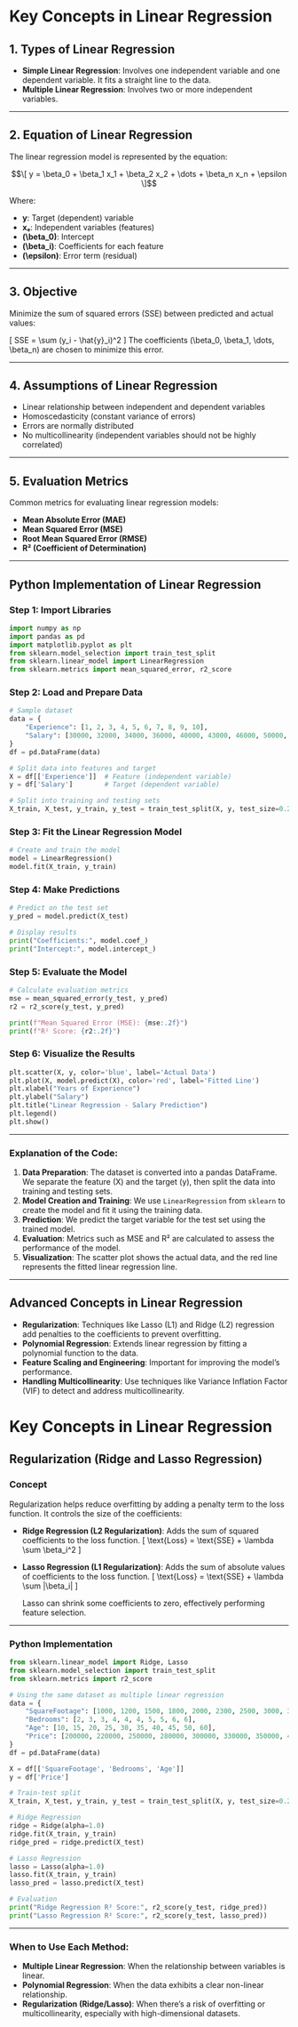 # Key Concepts in Linear Regression

## 1. Types of Linear Regression
- **Simple Linear Regression**: Involves one independent variable and one dependent variable. It fits a straight line to the data.
- **Multiple Linear Regression**: Involves two or more independent variables.

---

## 2. Equation of Linear Regression
The linear regression model is represented by the equation:

$$\[
y = \beta_0 + \beta_1 x_1 + \beta_2 x_2 + \dots + \beta_n x_n + \epsilon
\]$$

Where:
- **y**: Target (dependent) variable
- **xₑ**: Independent variables (features)
- **\(\beta_0\)**: Intercept
- **\(\beta_i\)**: Coefficients for each feature
- **\(\epsilon\)**: Error term (residual)

---

## 3. Objective
Minimize the sum of squared errors (SSE) between predicted and actual values:

\[
SSE = \sum (y_i - \hat{y}_i)^2
\]
The coefficients \(\beta_0, \beta_1, \dots, \beta_n\) are chosen to minimize this error.

---

## 4. Assumptions of Linear Regression
- Linear relationship between independent and dependent variables
- Homoscedasticity (constant variance of errors)
- Errors are normally distributed
- No multicollinearity (independent variables should not be highly correlated)

---

## 5. Evaluation Metrics
Common metrics for evaluating linear regression models:
- **Mean Absolute Error (MAE)**
- **Mean Squared Error (MSE)**
- **Root Mean Squared Error (RMSE)**
- **R² (Coefficient of Determination)**

---

## Python Implementation of Linear Regression

### Step 1: Import Libraries
```python
import numpy as np
import pandas as pd
import matplotlib.pyplot as plt
from sklearn.model_selection import train_test_split
from sklearn.linear_model import LinearRegression
from sklearn.metrics import mean_squared_error, r2_score
```

### Step 2: Load and Prepare Data
```python
# Sample dataset
data = {
    "Experience": [1, 2, 3, 4, 5, 6, 7, 8, 9, 10],
    "Salary": [30000, 32000, 34000, 36000, 40000, 43000, 46000, 50000, 52000, 55000]
}
df = pd.DataFrame(data)

# Split data into features and target
X = df[['Experience']]  # Feature (independent variable)
y = df['Salary']        # Target (dependent variable)

# Split into training and testing sets
X_train, X_test, y_train, y_test = train_test_split(X, y, test_size=0.2, random_state=42)
```

### Step 3: Fit the Linear Regression Model
```python
# Create and train the model
model = LinearRegression()
model.fit(X_train, y_train)
```

### Step 4: Make Predictions
```python
# Predict on the test set
y_pred = model.predict(X_test)

# Display results
print("Coefficients:", model.coef_)
print("Intercept:", model.intercept_)
```

### Step 5: Evaluate the Model
```python
# Calculate evaluation metrics
mse = mean_squared_error(y_test, y_pred)
r2 = r2_score(y_test, y_pred)

print(f"Mean Squared Error (MSE): {mse:.2f}")
print(f"R² Score: {r2:.2f}")
```

### Step 6: Visualize the Results
```python
plt.scatter(X, y, color='blue', label='Actual Data')
plt.plot(X, model.predict(X), color='red', label='Fitted Line')
plt.xlabel("Years of Experience")
plt.ylabel("Salary")
plt.title("Linear Regression - Salary Prediction")
plt.legend()
plt.show()
```

---

### Explanation of the Code:
1. **Data Preparation**: The dataset is converted into a pandas DataFrame. We separate the feature (X) and the target (y), then split the data into training and testing sets.
2. **Model Creation and Training**: We use `LinearRegression` from `sklearn` to create the model and fit it using the training data.
3. **Prediction**: We predict the target variable for the test set using the trained model.
4. **Evaluation**: Metrics such as MSE and R² are calculated to assess the performance of the model.
5. **Visualization**: The scatter plot shows the actual data, and the red line represents the fitted linear regression line.

---

## Advanced Concepts in Linear Regression
- **Regularization**: Techniques like Lasso (L1) and Ridge (L2) regression add penalties to the coefficients to prevent overfitting.
- **Polynomial Regression**: Extends linear regression by fitting a polynomial function to the data.
- **Feature Scaling and Engineering**: Important for improving the model’s performance.
- **Handling Multicollinearity**: Use techniques like Variance Inflation Factor (VIF) to detect and address multicollinearity.

# Key Concepts in Linear Regression

## Regularization (Ridge and Lasso Regression)

### Concept
Regularization helps reduce overfitting by adding a penalty term to the loss function. It controls the size of the coefficients:

- **Ridge Regression (L2 Regularization)**: Adds the sum of squared coefficients to the loss function.
  \[ \text{Loss} = \text{SSE} + \lambda \sum \beta_i^2 \]
  
- **Lasso Regression (L1 Regularization)**: Adds the sum of absolute values of coefficients to the loss function.
  \[ \text{Loss} = \text{SSE} + \lambda \sum |\beta_i| \]
  
  Lasso can shrink some coefficients to zero, effectively performing feature selection.

---

### Python Implementation
```python
from sklearn.linear_model import Ridge, Lasso
from sklearn.model_selection import train_test_split
from sklearn.metrics import r2_score

# Using the same dataset as multiple linear regression
data = {
    "SquareFootage": [1000, 1200, 1500, 1800, 2000, 2300, 2500, 3000, 3500, 4000],
    "Bedrooms": [2, 3, 3, 4, 4, 4, 5, 5, 6, 6],
    "Age": [10, 15, 20, 25, 30, 35, 40, 45, 50, 60],
    "Price": [200000, 220000, 250000, 280000, 300000, 330000, 350000, 400000, 450000, 500000]
}
df = pd.DataFrame(data)

X = df[['SquareFootage', 'Bedrooms', 'Age']]
y = df['Price']

# Train-test split
X_train, X_test, y_train, y_test = train_test_split(X, y, test_size=0.2, random_state=42)

# Ridge Regression
ridge = Ridge(alpha=1.0)
ridge.fit(X_train, y_train)
ridge_pred = ridge.predict(X_test)

# Lasso Regression
lasso = Lasso(alpha=1.0)
lasso.fit(X_train, y_train)
lasso_pred = lasso.predict(X_test)

# Evaluation
print("Ridge Regression R² Score:", r2_score(y_test, ridge_pred))
print("Lasso Regression R² Score:", r2_score(y_test, lasso_pred))
```

---

### When to Use Each Method:
- **Multiple Linear Regression**: When the relationship between variables is linear.
- **Polynomial Regression**: When the data exhibits a clear non-linear relationship.
- **Regularization (Ridge/Lasso)**: When there’s a risk of overfitting or multicollinearity, especially with high-dimensional datasets.
